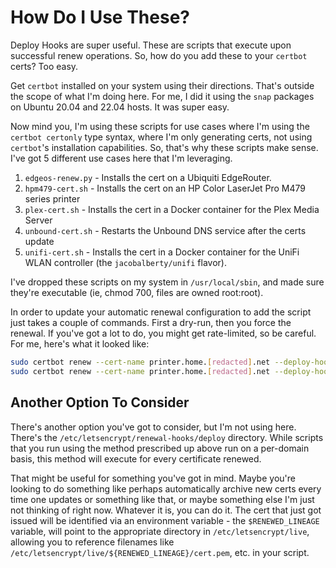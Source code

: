 # How Do I Use These?

Deploy Hooks are super useful. These are scripts that execute upon successful renew operations. So, how do you add these to your `certbot` certs? Too easy.

Get `certbot` installed on your system using their directions. That's outside the scope of what I'm doing here. For me, I did it using the `snap` packages on Ubuntu 20.04 and 22.04 hosts. It was super easy.

Now mind you, I'm using these scripts for use cases where I'm using the `certbot certonly` type syntax, where I'm only generating certs, not using `certbot`'s installation capabilities. So, that's why these scripts make sense. I've got 5 different use cases here that I'm leveraging.

1. `edgeos-renew.py` - Installs the cert on a Ubiquiti EdgeRouter.
1. `hpm479-cert.sh` - Installs the cert on an HP Color LaserJet Pro M479 series printer
1. `plex-cert.sh` - Installs the cert in a Docker container for the Plex Media Server
1. `unbound-cert.sh` - Restarts the Unbound DNS service after the certs update
1. `unifi-cert.sh` - Installs the cert in a Docker container for the UniFi WLAN controller (the `jacobalberty/unifi` flavor).

I've dropped these scripts on my system in `/usr/local/sbin`, and made sure they're executable (ie, chmod 700, files are owned root:root).

In order to update your automatic renewal configuration to add the script just takes a couple of commands. First a dry-run, then you force the renewal. If you've got a lot to do, you might get rate-limited, so be careful. For me, here's what it looked like:

```bash
sudo certbot renew --cert-name printer.home.[redacted].net --deploy-hook /usr/local/sbin/printer-renew.sh --dry-run
sudo certbot renew --cert-name printer.home.[redacted].net --deploy-hook /usr/local/sbin/printer-renew.sh --force-renewal
```

## Another Option To Consider

There's another option you've got to consider, but I'm not using here. There's the `/etc/letsencrypt/renewal-hooks/deploy` directory. While scripts that you run using the method prescribed up above run on a per-domain basis, this method will execute for every certificate renewed.

That might be useful for something you've got in mind. Maybe you're looking to do something like perhaps automatically archive new certs every time one updates or something like that, or maybe something else I'm just not thinking of right now. Whatever it is, you can do it. The cert that just got issued will be identified via an environment variable - the `$RENEWED_LINEAGE` variable, will point to the appropriate directory in `/etc/letsencrypt/live`, allowing you to reference filenames like `/etc/letsencrypt/live/${RENEWED_LINEAGE}/cert.pem`, etc. in your script.
